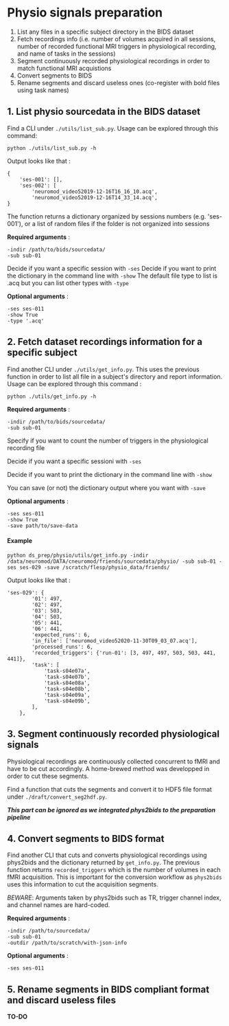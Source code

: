 # Physio signals preparation

1. List any files in a specific subject directory in the BIDS dataset
2. Fetch recordings info (i.e. number of volumes acquired in all sessions, number of recorded functional MRI triggers in physiological recording, and name of tasks in the sessions)
3. Segment continuously recorded physiological recordings in order to match functional MRI acquistions
4. Convert segments to BIDS
5. Rename segments and discard useless ones (co-register with bold files using task names)

## 1. List physio sourcedata in the BIDS dataset
Find a CLI under `./utils/list_sub.py`. Usage can be explored through this command:

``python ./utils/list_sub.py -h``

Output looks like that :
```
{
    'ses-001': [],
    'ses-002': [
        'neuromod_video52019-12-16T16_16_10.acq',
        'neuromod_video52019-12-16T14_33_14.acq',
}
```

The function returns a dictionary organized by sessions numbers (e.g. 'ses-001'), or a list of random files if the folder is not organized into sessions

**Required arguments** :
```
-indir /path/to/bids/sourcedata/
-sub sub-01

```
Decide if you want a specific session with `-ses`
Decide if you want to print the dictionary in the command line with `-show`
The default file type to list is .acq but you can list other types with `-type`

**Optional arguments** :
```
-ses ses-011
-show True
-type '.acq'
```

## 2. Fetch dataset recordings information for a specific subject
Find another CLI under `./utils/get_info.py`. This uses the previous function in order to list all file in a subject's directory and report information. Usage can be explored through this command :

``python ./utils/get_info.py -h``




**Required arguments** :
```
-indir /path/to/bids/sourcedata/
-sub sub-01
```
Specify if you want to count the number of triggers in the physiological recording file

Decide if you want a specific sessioni with `-ses`

Decide if you want to print the dictionary in the command line with `-show`

You can save (or not) the dictionary output where you want with `-save`

**Optional arguments** :
```
-ses ses-011
-show True
-save path/to/save-data
```
#### Example
``python ds_prep/physio/utils/get_info.py -indir /data/neuromod/DATA/cneuromod/friends/sourcedata/physio/ -sub sub-01 -ses ses-029 -save /scratch/flesp/physio_data/friends/``

Output looks like that :
```
'ses-029': {
        '01': 497,
        '02': 497,
        '03': 503,
        '04': 503,
        '05': 441,
        '06': 441,
        'expected_runs': 6,
        'in_file': ['neuromod_video52020-11-30T09_03_07.acq'],
        'processed_runs': 6,
        'recorded_triggers': {'run-01': [3, 497, 497, 503, 503, 441, 441]},
        'task': [
            'task-s04e07a',
            'task-s04e07b',
            'task-s04e08a',
            'task-s04e08b',
            'task-s04e09a',
            'task-s04e09b',
        ],
    },

```

## 3. Segment continuously recorded physiological signals
Physiological recordings are continuously collected concurrent to fMRI and have to be cut accordingly. A home-brewed method was developped in order to cut these segments.

Find a function that cuts the segments and convert it to HDF5 file format under `./draft/convert_seg2hdf.py`.

***This part can be ignored as we integrated phys2bids to the preparation pipeline***

## 4. Convert segments to BIDS format
Find another CLI that cuts and converts physiological recordings using phys2bids and the dictionary returned by `get_info.py`. The previous function returns `recorded_triggers` which is the number of volumes in each fMRI acquisition. This is important for the conversion workflow as `phys2bids` uses this information to cut the acquisition segments.

*BEWARE*: Arguments taken by phys2bids such as TR, trigger channel index, and channel names are hard-coded.

**Required arguments** :
```
-indir /path/to/sourcedata/
-sub sub-01
-outdir /path/to/scratch/with-json-info
```
**Optional arguments** :
```
-ses ses-011
```

## 5. Rename segments in BIDS compliant format and discard useless files
**TO-DO**
